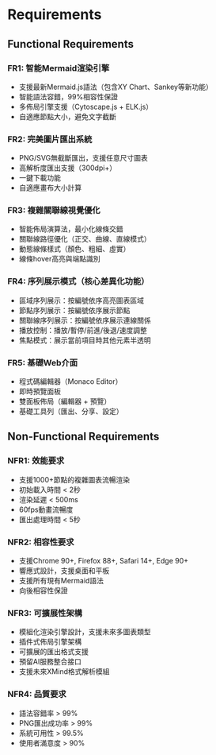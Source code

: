 # Requirements

## Functional Requirements

### FR1: 智能Mermaid渲染引擎
- 支援最新Mermaid.js語法（包含XY Chart、Sankey等新功能）
- 智能語法容錯，99%相容性保證
- 多佈局引擎支援（Cytoscape.js + ELK.js）
- 自適應節點大小，避免文字截斷

### FR2: 完美圖片匯出系統
- PNG/SVG無截斷匯出，支援任意尺寸圖表
- 高解析度匯出支援（300dpi+）
- 一鍵下載功能
- 自適應畫布大小計算

### FR3: 複雜關聯線視覺優化
- 智能佈局演算法，最小化線條交錯
- 關聯線路徑優化（正交、曲線、直線模式）
- 動態線條樣式（顏色、粗細、虛實）
- 線條hover高亮與端點識別

### FR4: 序列展示模式（核心差異化功能）
- 區域序列展示：按編號依序高亮圖表區域
- 節點序列展示：按編號依序展示節點
- 關聯線序列展示：按編號依序展示連線關係
- 播放控制：播放/暫停/前進/後退/速度調整
- 焦點模式：展示當前項目時其他元素半透明

### FR5: 基礎Web介面
- 程式碼編輯器（Monaco Editor）
- 即時預覽面板
- 雙面板佈局（編輯器 + 預覽）
- 基礎工具列（匯出、分享、設定）

## Non-Functional Requirements

### NFR1: 效能要求
- 支援1000+節點的複雜圖表流暢渲染
- 初始載入時間 < 2秒
- 渲染延遲 < 500ms
- 60fps動畫流暢度
- 匯出處理時間 < 5秒

### NFR2: 相容性要求
- 支援Chrome 90+, Firefox 88+, Safari 14+, Edge 90+
- 響應式設計，支援桌面和平板
- 支援所有現有Mermaid語法
- 向後相容性保證

### NFR3: 可擴展性架構
- 模組化渲染引擎設計，支援未來多圖表類型
- 插件式佈局引擎架構
- 可擴展的匯出格式支援
- 預留AI服務整合接口
- 支援未來XMind格式解析模組

### NFR4: 品質要求
- 語法容錯率 > 99%
- PNG匯出成功率 > 99%
- 系統可用性 > 99.5%
- 使用者滿意度 > 90%
